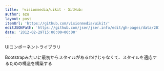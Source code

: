 ```yaml
---
title: 『visionmedia/uikit - GitHub』
author: azu
layout: post
itemUrl: 'https://github.com/visionmedia/uikit/'
editJSONPath: 'https://github.com/jser/jser.info/edit/gh-pages/data/2012/02/index.json'
date: '2012-02-29T15:00:00+00:00'
---
```

UIコンポーネントライブラリ

Bootstrapみたいに最初からスタイルがあるわけじゃなくて、スタイルを適応するための構造を構築する
